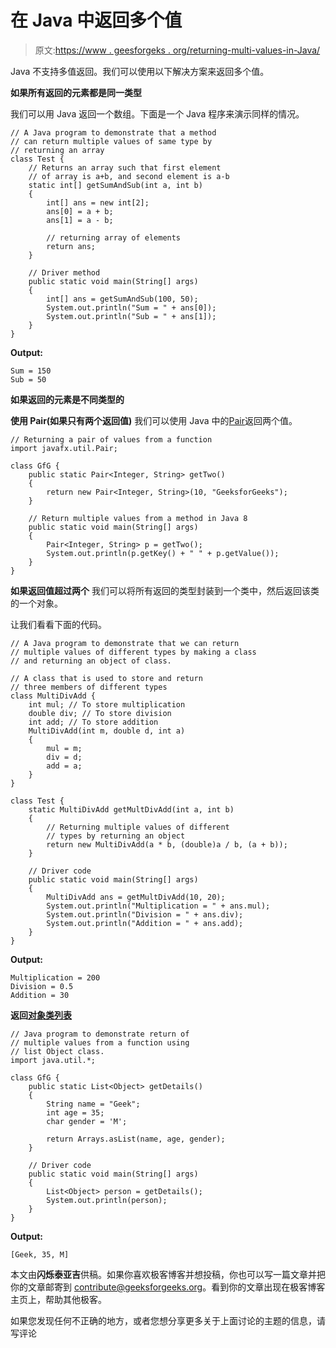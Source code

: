 # 在 Java 中返回多个值

> 原文:[https://www . geesforgeks . org/returning-multi-values-in-Java/](https://www.geeksforgeeks.org/returning-multiple-values-in-java/)

Java 不支持多值返回。我们可以使用以下解决方案来返回多个值。

**如果所有返回的元素都是同一类型**

我们可以用 Java 返回一个数组。下面是一个 Java 程序来演示同样的情况。

```
// A Java program to demonstrate that a method
// can return multiple values of same type by
// returning an array
class Test {
    // Returns an array such that first element
    // of array is a+b, and second element is a-b
    static int[] getSumAndSub(int a, int b)
    {
        int[] ans = new int[2];
        ans[0] = a + b;
        ans[1] = a - b;

        // returning array of elements
        return ans;
    }

    // Driver method
    public static void main(String[] args)
    {
        int[] ans = getSumAndSub(100, 50);
        System.out.println("Sum = " + ans[0]);
        System.out.println("Sub = " + ans[1]);
    }
}
```

**Output:**

```
Sum = 150
Sub = 50

```

**如果返回的元素是不同类型的**

**使用 Pair(如果只有两个返回值)**
我们可以使用 Java 中的[Pair](https://www.geeksforgeeks.org/pair-class-in-java/)返回两个值。

```
// Returning a pair of values from a function
import javafx.util.Pair;

class GfG {
    public static Pair<Integer, String> getTwo()
    {
        return new Pair<Integer, String>(10, "GeeksforGeeks");
    }

    // Return multiple values from a method in Java 8
    public static void main(String[] args)
    {
        Pair<Integer, String> p = getTwo();
        System.out.println(p.getKey() + " " + p.getValue());
    }
}
```

**如果返回值超过两个**
我们可以将所有返回的类型封装到一个类中，然后返回该类的一个对象。

让我们看看下面的代码。

```
// A Java program to demonstrate that we can return
// multiple values of different types by making a class
// and returning an object of class.

// A class that is used to store and return
// three members of different types
class MultiDivAdd {
    int mul; // To store multiplication
    double div; // To store division
    int add; // To store addition
    MultiDivAdd(int m, double d, int a)
    {
        mul = m;
        div = d;
        add = a;
    }
}

class Test {
    static MultiDivAdd getMultDivAdd(int a, int b)
    {
        // Returning multiple values of different
        // types by returning an object
        return new MultiDivAdd(a * b, (double)a / b, (a + b));
    }

    // Driver code
    public static void main(String[] args)
    {
        MultiDivAdd ans = getMultDivAdd(10, 20);
        System.out.println("Multiplication = " + ans.mul);
        System.out.println("Division = " + ans.div);
        System.out.println("Addition = " + ans.add);
    }
}
```

**Output:**

```
Multiplication = 200
Division = 0.5
Addition = 30

```

**返回[对象类列表](https://www.geeksforgeeks.org/object-class-in-java/)**

```
// Java program to demonstrate return of
// multiple values from a function using
// list Object class.
import java.util.*;

class GfG {
    public static List<Object> getDetails()
    {
        String name = "Geek";
        int age = 35;
        char gender = 'M';

        return Arrays.asList(name, age, gender);
    }

    // Driver code
    public static void main(String[] args)
    {
        List<Object> person = getDetails();
        System.out.println(person);
    }
}
```

**Output:**

```
[Geek, 35, M]

```

本文由**闪烁泰亚吉**供稿。如果你喜欢极客博客并想投稿，你也可以写一篇文章并把你的文章邮寄到 contribute@geeksforgeeks.org。看到你的文章出现在极客博客主页上，帮助其他极客。

如果您发现任何不正确的地方，或者您想分享更多关于上面讨论的主题的信息，请写评论
